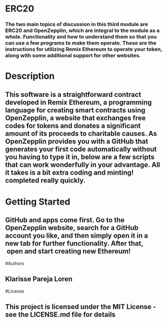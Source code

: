 # ERC20
### The two main topics of discussion in this third module are ERC20 and OpenZepplin, which are integral to the module as a whole. Functionality and how to understand them so that you can use a few programs to make them operate. These are the instructions for utilizing Remix Ethereum to operate your token, along with some additional support for other websites.

# Description
## This software is a straightforward contract developed in Remix Ethereum, a programming language for creating smart contracts using OpenZepplin, a website that exchanges free codes for tokens and donates a significant amount of its proceeds to charitable causes. As OpenZepplin provides you with a GitHub that generates your first code automatically without you having to type it in, below are a few scripts that can work wonderfully in your advantage. All it takes is a bit extra coding and minting! completed really quickly.

# Getting Started 
## GitHub and apps come first. Go to the OpenZepplin website, search for a GitHub account you like, and then simply open it in a new tab for further functionality. After that,  open and start creating new Ethereum! 

#Authors
## Klarisse Pareja Loren

#License
## This project is licensed under the MIT License - see the LICENSE.md file for details
